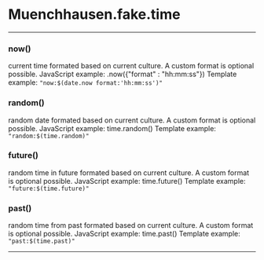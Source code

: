 # Muenchhausen.fake.time





* * *

### now() 

current time formated based on current culture. A custom format is optional possible.
JavaScript example: .now({"format" : "hh:mm:ss"})
Template example: `"now:$(date.now format:'hh:mm:ss')"`



### random() 

random date formated based on current culture. A custom format is optional possible.
JavaScript example: time.random()
Template example: `"random:$(time.random)"`



### future() 

random time in future formated based on current culture. A custom format is optional possible.
JavaScript example: time.future()
Template example: `"future:$(time.future)"`



### past() 

random time from past formated based on current culture. A custom format is optional possible.
JavaScript example: time.past()
Template example: `"past:$(time.past)"`




* * *










